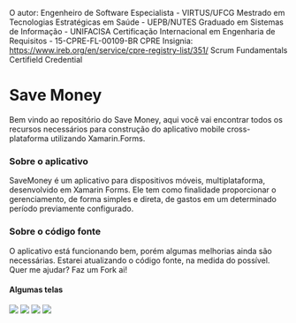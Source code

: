 O autor:
Engenheiro de Software Especialista - VIRTUS/UFCG
Mestrado em Tecnologias Estratégicas em Saúde - UEPB/NUTES
Graduado em Sistemas de Informação - UNIFACISA
Certificação Internacional em Engenharia de Requisitos - 15-CPRE-FL-00109-BR
CPRE Insignia: https://www.ireb.org/en/service/cpre-registry-list/351/
Scrum Fundamentals Certifield Credential

# Save Money
Bem vindo ao repositório do Save Money, aqui você vai encontrar todos os recursos necessários para construção do aplicativo mobile cross-plataforma utilizando Xamarin.Forms.

### Sobre o aplicativo
SaveMoney é um aplicativo para dispositivos móveis, multiplataforma, desenvolvido em Xamarin Forms. Ele tem como finalidade proporcionar o gerenciamento, de forma simples e direta, de gastos em um determinado período previamente configurado. 

### Sobre o código fonte
O aplicativo está funcionando bem, porém algumas melhorias ainda são necessárias. Estarei atualizando o código fonte, na medida do possível. Quer me ajudar? Faz um Fork ai!

#### Algumas telas

![](images/Screenshot_20181231-103850.png?raw=false)
![](images/Screenshot_20181231-103905.png?raw=false)
![](images/Screenshot_20181231-104001.png?raw=false)
![](images/Screenshot_20181231-104013.png?raw=false)

